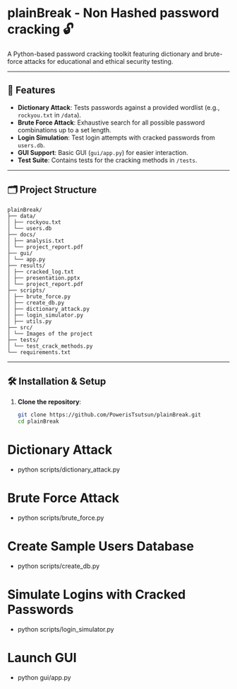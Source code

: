 # plainBreak - Non Hashed password cracking 🔓
A Python-based password cracking toolkit featuring dictionary and brute-force attacks for educational and ethical security testing.

---

## 🚀 Features
- **Dictionary Attack**: Tests passwords against a provided wordlist (e.g., `rockyou.txt` in `/data`).
- **Brute Force Attack**: Exhaustive search for all possible password combinations up to a set length.
- **Login Simulation**: Test login attempts with cracked passwords from `users.db`.
- **GUI Support**: Basic GUI (`gui/app.py`) for easier interaction.
- **Test Suite**: Contains tests for the cracking methods in `/tests`.

---

## 🗂️ Project Structure
```
plainBreak/
├── data/
│ ├── rockyou.txt
│ └── users.db
├── docs/
│ ├── analysis.txt
│ └── project_report.pdf
├── gui/
│ └── app.py
├── results/
│ ├── cracked_log.txt
│ ├── presentation.pptx
│ └── project_report.pdf
├── scripts/
│ ├── brute_force.py
│ ├── create_db.py
│ ├── dictionary_attack.py
│ ├── login_simulator.py
│ ├── utils.py
├── src/
│ └── Images of the project
├── tests/
│ └── test_crack_methods.py
└── requirements.txt

```
---

## 🛠️ Installation & Setup
1. **Clone the repository**:
   ```bash
   git clone https://github.com/PowerisTsutsun/plainBreak.git
   cd plainBreak
   
# Dictionary Attack
 - python scripts/dictionary_attack.py

# Brute Force Attack
 - python scripts/brute_force.py
   
# Create Sample Users Database
 - python scripts/create_db.py
   
# Simulate Logins with Cracked Passwords
 - python scripts/login_simulator.py

# Launch GUI
 - python gui/app.py

